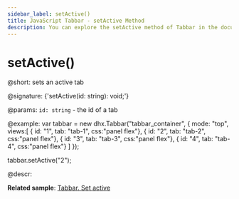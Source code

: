 ```yaml
---
sidebar_label: setActive()
title: JavaScript Tabbar - setActive Method 
description: You can explore the setActive method of Tabbar in the documentation of the DHTMLX JavaScript UI library. Browse developer guides and API reference, try out code examples and live demos, and download a free 30-day evaluation version of DHTMLX Suite 7.
---
```


# setActive()

@short: sets an active tab

@signature: {'setActive(id: string): void;'}

@params:
`id: string` - the id of a tab

@example:
var tabbar = new dhx.Tabbar("tabbar_container", {
    mode: "top",            
    views:[
        { id: "1", tab: "tab-1", css:"panel flex"},
        { id: "2", tab: "tab-2", css:"panel flex"},
        { id: "3", tab: "tab-3", css:"panel flex"},
        { id: "4", tab: "tab-4", css:"panel flex"}
    ]
});

tabbar.setActive("2");

@descr:

**Related sample**: [Tabbar. Set active](https://snippet.dhtmlx.com/u9ryz38f)

[comment]: # (@relatedapi: tabbar/api/tabbar_getactive_method.md)

[comment]: # (@related: tabbar/work_with_tabbar.md#settinggetting-the-active-tab)
